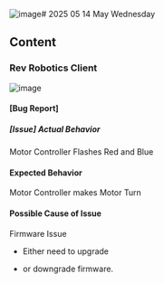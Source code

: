 ![image](https://github.com/user-attachments/assets/ed2cd45e-0479-4179-9477-e68bd0710cd3)# 2025 05 14 May Wednesday

## Content

### Rev Robotics Client

![image](https://github.com/user-attachments/assets/2f11c9a0-7f64-4235-9c9a-f4fbf48700e8)

#### [Bug Report]

##### [Issue] Actual Behavior

Motor Controller Flashes Red and Blue

#### Expected Behavior

Motor Controller makes Motor Turn

#### Possible Cause of Issue

Firmware Issue

- Either need to upgrade

- or downgrade firmware.
